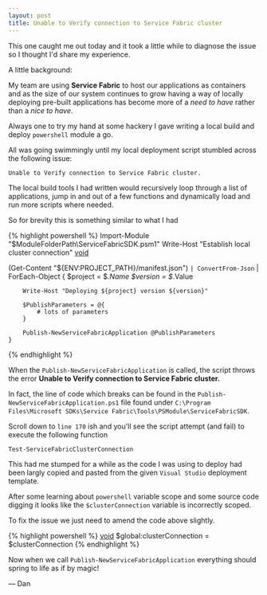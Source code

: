 ```yaml
---
layout: post
title: Unable to Verify connection to Service Fabric cluster
---
```


This one caught me out today and it took a little while to diagnose the issue so I thought I'd share my experience.

A little background:

My team are using **Service Fabric** to host our applications as containers and as the size of our system continues to grow
having a way of locally deploying pre-built applications has become more of a *need to have* rather than a *nice to have*.

Always one to try my hand at some hackery I gave writing a local build and deploy `powershell` module a go.

All was going swimmingly until my local deployment script stumbled across the following issue:

```
Unable to Verify connection to Service Fabric cluster.
```

The local build tools I had written would recursively loop through a list of applications, jump in and out of a few functions
and dynamically load and run more scripts where needed.

So for brevity this is something similar to what I had

{% highlight powershell %}
Import-Module "$ModuleFolderPath\ServiceFabricSDK.psm1"
Write-Host "Establish local cluster connection"
[void](Connect-ServiceFabricCluster)

(Get-Content "${ENV:PROJECT_PATH}/manifest.json") `
    | ConvertFrom-Json `
    | ForEach-Object {
        $project = $_.Name
        $version = $_.Value
        
        Write-Host "Deploying ${project} version ${version}"
		
        $PublishParameters = @{
            # lots of parameters
        }

        Publish-NewServiceFabricApplication @PublishParameters
    }
{% endhighlight %}

When the `Publish-NewServiceFabricApplication` is called, the script throws the error **Unable to Verify connection to Service Fabric cluster.**

In fact, the line of code which breaks can be found in the `Publish-NewServiceFabricApplication.ps1` file found under
`C:\Program Files\Microsoft SDKs\Service Fabric\Tools\PSModule\ServiceFabricSDK`.

Scroll down to `line 170` ish and you'll see the script attempt (and fail) to execute the following function

```
Test-ServiceFabricClusterConnection
```

This had me stumped for a while as the code I was using to deploy had been largly copied and pasted from the given
`Visual Studio` deployment template.

After some learning about `powershell` variable scope and some source code digging it looks like the `$clusterConnection`
variable is incorrectly scoped.

To fix the issue we just need to amend the code above slightly. 

{% highlight powershell %}
[void](Connect-ServiceFabricCluster)
$global:clusterConnection = $clusterConnection
{% endhighlight %}

Now when we call `Publish-NewServiceFabricApplication` everything should spring to life as if by magic!

&mdash; Dan